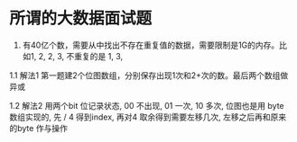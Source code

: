 # 所谓的大数据面试题
1. 有40亿个数，需要从中找出不存在重复值的数据，需要限制是1G的内存。比如1, 2, 2, 3, 不重复的是 1, 3,

1.1 解法1
第一题建2个位图数组，分别保存出现1次和2+次的数。最后两个数组做异或


1.2 解法2
用两个bit 位记录状态, 00 不出现, 01 一次, 10 多次, 位图也是用 byte 数组实现的, 先 / 4 得到index, 再对4 取余得到需要左移几次, 左移之后再和原来的byte 作与操作
